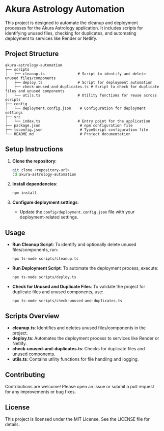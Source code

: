 # Akura Astrology Automation

This project is designed to automate the cleanup and deployment processes for the Akura Astrology application. It includes scripts for identifying unused files, checking for duplicates, and automating deployment to services like Render or Netlify.

## Project Structure

```
akura-astrology-automation
├── scripts
│   ├── cleanup.ts               # Script to identify and delete unused files/components
│   ├── deploy.ts                # Script for deployment automation
│   ├── check-unused-and-duplicates.ts # Script to check for duplicate files and unused components
│   └── utils.ts                 # Utility functions for reuse across scripts
├── config
│   └── deployment.config.json    # Configuration for deployment settings
├── src
│   └── index.ts                 # Entry point for the application
├── package.json                  # npm configuration file
├── tsconfig.json                 # TypeScript configuration file
└── README.md                     # Project documentation
```

## Setup Instructions

1. **Clone the repository**:
   ```bash
   git clone <repository-url>
   cd akura-astrology-automation
   ```

2. **Install dependencies**:
   ```bash
   npm install
   ```

3. **Configure deployment settings**:
   - Update the `config/deployment.config.json` file with your deployment-related settings.

## Usage

- **Run Cleanup Script**:
  To identify and optionally delete unused files/components, run:
  ```bash
  npx ts-node scripts/cleanup.ts
  ```

- **Run Deployment Script**:
  To automate the deployment process, execute:
  ```bash
  npx ts-node scripts/deploy.ts
  ```

- **Check for Unused and Duplicate Files**:
  To validate the project for duplicate files and unused components, use:
  ```bash
  npx ts-node scripts/check-unused-and-duplicates.ts
  ```

## Scripts Overview

- **cleanup.ts**: Identifies and deletes unused files/components in the project.
- **deploy.ts**: Automates the deployment process to services like Render or Netlify.
- **check-unused-and-duplicates.ts**: Checks for duplicate files and unused components.
- **utils.ts**: Contains utility functions for file handling and logging.

## Contributing

Contributions are welcome! Please open an issue or submit a pull request for any improvements or bug fixes.

## License

This project is licensed under the MIT License. See the LICENSE file for details.